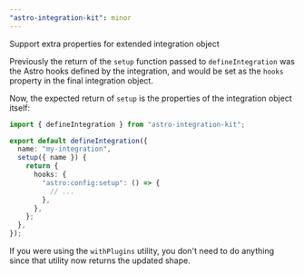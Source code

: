 ```yaml
---
"astro-integration-kit": minor
---
```


Support extra properties for extended integration object

Previously the return of the `setup` function passed to `defineIntegration` was the Astro hooks defined by the integration, and would be set as the `hooks` property in the final integration object.

Now, the expected return of `setup` is the properties of the integration object itself:

```ts title="my-integration.ts" ins={7,11}
import { defineIntegration } from "astro-integration-kit";

export default defineIntegration({
  name: "my-integration",
  setup({ name }) {
    return {
      hooks: {
        "astro:config:setup": () => {
          // ...
        },
      },
    };
  },
});
```

If you were using the `withPlugins` utility, you don't need to do anything since that utility now returns the updated shape.

